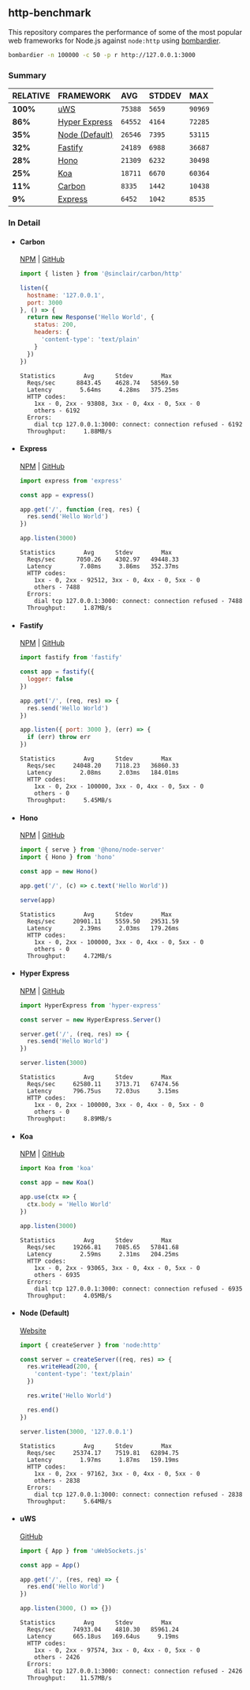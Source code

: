 ## http-benchmark

This repository compares the performance of some of the most popular web frameworks for Node.js against `node:http` using [bombardier](https://github.com/codesenberg/bombardier).

```bash
bombardier -n 100000 -c 50 -p r http://127.0.0.1:3000
```

### Summary

| RELATIVE | FRAMEWORK | AVG | STDDEV | MAX |
| :--- | :--- | :--- | :--- | :--- |
| **100%** | [uWS](#uws) | `75388` | `5659` | `90969` |
| **86%** | [Hyper Express](#hyper-express) | `64552` | `4164` | `72285` |
| **35%** | [Node (Default)](#node-default) | `26546` | `7395` | `53115` |
| **32%** | [Fastify](#fastify) | `24189` | `6988` | `36687` |
| **28%** | [Hono](#hono) | `21309` | `6232` | `30498` |
| **25%** | [Koa](#koa) | `18711` | `6670` | `60364` |
| **11%** | [Carbon](#carbon) | `8335` | `1442` | `10438` |
| **9%** | [Express](#express) | `6452` | `1042` | `8535` |


### In Detail

- #### Carbon
  [NPM](https://npmjs.com/@sinclair/carbon) | [GitHub](https://github.com/sinclairzx81/carbon)
  ```js
  import { listen } from '@sinclair/carbon/http'

  listen({
    hostname: '127.0.0.1',
    port: 3000
  }, () => {
    return new Response('Hello World', {
      status: 200,
      headers: {
        'content-type': 'text/plain'
      }
    })
  })
  ```

  ```
  Statistics        Avg      Stdev        Max
    Reqs/sec      8843.45    4628.74   58569.50
    Latency        5.64ms     4.28ms   375.25ms
    HTTP codes:
      1xx - 0, 2xx - 93808, 3xx - 0, 4xx - 0, 5xx - 0
      others - 6192
    Errors:
      dial tcp 127.0.0.1:3000: connect: connection refused - 6192
    Throughput:     1.88MB/s
  ```

- #### Express
  [NPM](https://npmjs.com/express) | [GitHub](https://github.com/expressjs/express)
  ```js
  import express from 'express'

  const app = express()

  app.get('/', function (req, res) {
    res.send('Hello World')
  })

  app.listen(3000)
  ```

  ```
  Statistics        Avg      Stdev        Max
    Reqs/sec      7050.26    4302.97   49448.33
    Latency        7.08ms     3.86ms   352.37ms
    HTTP codes:
      1xx - 0, 2xx - 92512, 3xx - 0, 4xx - 0, 5xx - 0
      others - 7488
    Errors:
      dial tcp 127.0.0.1:3000: connect: connection refused - 7488
    Throughput:     1.87MB/s
  ```

- #### Fastify
  [NPM](https://npmjs.com/fastify) | [GitHub](https://github.com/fastify/fastify)
  ```js
  import fastify from 'fastify'

  const app = fastify({
    logger: false
  })

  app.get('/', (req, res) => {
    res.send('Hello World')
  })

  app.listen({ port: 3000 }, (err) => {
    if (err) throw err
  })
  ```

  ```
  Statistics        Avg      Stdev        Max
    Reqs/sec     24048.20    7118.23   36860.33
    Latency        2.08ms     2.03ms   184.01ms
    HTTP codes:
      1xx - 0, 2xx - 100000, 3xx - 0, 4xx - 0, 5xx - 0
      others - 0
    Throughput:     5.45MB/s
  ```

- #### Hono
  [NPM](https://npmjs.com/hono) | [GitHub](https://github.com/honojs/hono)
  ```js
  import { serve } from '@hono/node-server'
  import { Hono } from 'hono'

  const app = new Hono()

  app.get('/', (c) => c.text('Hello World'))

  serve(app)
  ```

  ```
  Statistics        Avg      Stdev        Max
    Reqs/sec     20901.11    5559.50   29531.59
    Latency        2.39ms     2.03ms   179.26ms
    HTTP codes:
      1xx - 0, 2xx - 100000, 3xx - 0, 4xx - 0, 5xx - 0
      others - 0
    Throughput:     4.72MB/s
  ```

- #### Hyper Express
  [NPM](https://npmjs.com/hyper-express) | [GitHub](https://github.com/kartikk221/hyper-express)
  ```js
  import HyperExpress from 'hyper-express'

  const server = new HyperExpress.Server()

  server.get('/', (req, res) => {
    res.send('Hello World')
  })

  server.listen(3000)
  ```

  ```
  Statistics        Avg      Stdev        Max
    Reqs/sec     62580.11    3713.71   67474.56
    Latency      796.75us    72.03us     3.15ms
    HTTP codes:
      1xx - 0, 2xx - 100000, 3xx - 0, 4xx - 0, 5xx - 0
      others - 0
    Throughput:     8.89MB/s
  ```

- #### Koa
  [NPM](https://npmjs.com/koa) | [GitHub](https://github.com/koajs/koa)
  ```js
  import Koa from 'koa'

  const app = new Koa()

  app.use(ctx => {
    ctx.body = 'Hello World'
  })

  app.listen(3000)
  ```

  ```
  Statistics        Avg      Stdev        Max
    Reqs/sec     19266.81    7085.65   57841.68
    Latency        2.59ms     2.31ms   204.25ms
    HTTP codes:
      1xx - 0, 2xx - 93065, 3xx - 0, 4xx - 0, 5xx - 0
      others - 6935
    Errors:
      dial tcp 127.0.0.1:3000: connect: connection refused - 6935
    Throughput:     4.05MB/s
  ```

- #### Node (Default)
  [Website](https://nodejs.org/api/http.html)
  ```js
  import { createServer } from 'node:http'

  const server = createServer((req, res) => {
    res.writeHead(200, {
      'content-type': 'text/plain'
    })

    res.write('Hello World')

    res.end()
  })

  server.listen(3000, '127.0.0.1')
  ```

  ```
  Statistics        Avg      Stdev        Max
    Reqs/sec     25374.17    7519.81   62894.75
    Latency        1.97ms     1.87ms   159.19ms
    HTTP codes:
      1xx - 0, 2xx - 97162, 3xx - 0, 4xx - 0, 5xx - 0
      others - 2838
    Errors:
      dial tcp 127.0.0.1:3000: connect: connection refused - 2838
    Throughput:     5.64MB/s
  ```

- #### uWS
  [GitHub](https://github.com/uNetworking/uWebSockets.js)
  ```js
  import { App } from 'uWebSockets.js'

  const app = App()

  app.get('/', (res, req) => {
    res.end('Hello World')
  })

  app.listen(3000, () => {})
  ```

  ```
  Statistics        Avg      Stdev        Max
    Reqs/sec     74933.04    4810.30   85961.24
    Latency      665.18us   169.64us     9.19ms
    HTTP codes:
      1xx - 0, 2xx - 97574, 3xx - 0, 4xx - 0, 5xx - 0
      others - 2426
    Errors:
      dial tcp 127.0.0.1:3000: connect: connection refused - 2426
    Throughput:    11.57MB/s
  ```



